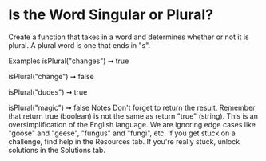 # Is the Word Singular or Plural?

Create a function that takes in a word and determines whether or not it is plural. A plural word is one that ends in "s".

Examples
isPlural("changes") ➞ true

isPlural("change") ➞ false

isPlural("dudes") ➞ true

isPlural("magic") ➞ false
Notes
Don't forget to return the result.
Remember that return true (boolean) is not the same as return "true" (string).
This is an oversimplification of the English language. We are ignoring edge cases like "goose" and "geese", "fungus" and "fungi", etc.
If you get stuck on a challenge, find help in the Resources tab.
If you're really stuck, unlock solutions in the Solutions tab.
